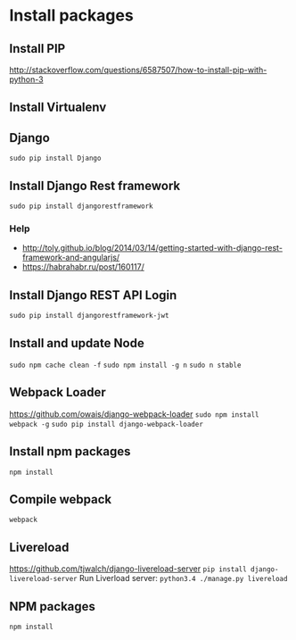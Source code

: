 # Install packages

## Install PIP
http://stackoverflow.com/questions/6587507/how-to-install-pip-with-python-3

## Install Virtualenv

## Django
`sudo pip install Django`

## Install Django Rest framework
`sudo pip install djangorestframework`
### Help
 - http://toly.github.io/blog/2014/03/14/getting-started-with-django-rest-framework-and-angularjs/
 - https://habrahabr.ru/post/160117/
## Install Django REST API Login
`sudo pip install djangorestframework-jwt`


## Install and update Node
`sudo npm cache clean -f`
`sudo npm install -g n`
`sudo n stable`

## Webpack Loader
https://github.com/owais/django-webpack-loader
`sudo npm install webpack -g`
`sudo pip install django-webpack-loader`
## Install npm packages
`npm install`

## Compile webpack
`webpack`

## Livereload 
https://github.com/tjwalch/django-livereload-server
`pip install django-livereload-server`
Run Liverload server:
`python3.4 ./manage.py livereload`
## NPM packages
`npm install`